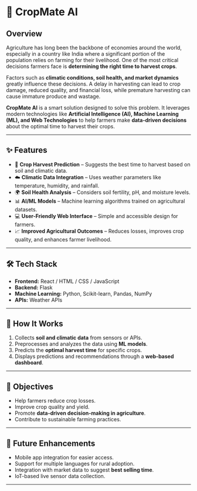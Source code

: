 # 🌱 CropMate AI  

## Overview  
Agriculture has long been the backbone of economies around the world, especially in a country like India where a significant portion of the population relies on farming for their livelihood. One of the most critical decisions farmers face is **determining the right time to harvest crops**.  

Factors such as **climatic conditions, soil health, and market dynamics** greatly influence these decisions. A delay in harvesting can lead to crop damage, reduced quality, and financial loss, while premature harvesting can cause immature produce and wastage.  

**CropMate AI** is a smart solution designed to solve this problem. It leverages modern technologies like **Artificial Intelligence (AI), Machine Learning (ML), and Web Technologies** to help farmers make **data-driven decisions** about the optimal time to harvest their crops.  

---

## ✨ Features  
- 🌾 **Crop Harvest Prediction** – Suggests the best time to harvest based on soil and climatic data.  
- ☁️ **Climatic Data Integration** – Uses weather parameters like temperature, humidity, and rainfall.  
- 🌍 **Soil Health Analysis** – Considers soil fertility, pH, and moisture levels.  
- 📊 **AI/ML Models** – Machine learning algorithms trained on agricultural datasets.  
- 💻 **User-Friendly Web Interface** – Simple and accessible design for farmers.  
- 📈 **Improved Agricultural Outcomes** – Reduces losses, improves crop quality, and enhances farmer livelihood.  

---

## 🛠️ Tech Stack  
- **Frontend:** React / HTML / CSS / JavaScript  
- **Backend:** Flask  
- **Machine Learning:** Python, Scikit-learn, Pandas, NumPy  
- **APIs:** Weather APIs 

---

## 🚀 How It Works  
1. Collects **soil and climatic data** from sensors or APIs.  
2. Preprocesses and analyzes the data using **ML models**.  
3. Predicts the **optimal harvest time** for specific crops.  
4. Displays predictions and recommendations through a **web-based dashboard**.  

---

## 🎯 Objectives  
- Help farmers reduce crop losses.  
- Improve crop quality and yield.  
- Promote **data-driven decision-making in agriculture**.  
- Contribute to sustainable farming practices.  

---

## 📌 Future Enhancements  
- Mobile app integration for easier access.  
- Support for multiple languages for rural adoption.  
- Integration with market data to suggest **best selling time**.  
- IoT-based live sensor data collection.  

---
